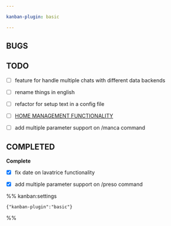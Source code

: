 ```yaml
---

kanban-plugin: basic

---
```


## BUGS



## TODO

- [ ] feature for handle multiple chats with different data backends
- [ ] rename things in english
- [ ] refactor for setup text in a config file
- [ ] [HOME MANAGEMENT FUNCTIONALITY](HOME%20MANAGEMENT%20FUNCTIONALITY.md)
- [ ] add multiple parameter support on /manca command


## COMPLETED

**Complete**
- [x] fix date on lavatrice functionality
- [x] add multiple parameter support on /preso command




%% kanban:settings
```
{"kanban-plugin":"basic"}
```
%%